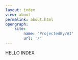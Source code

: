 ```yaml
---
layout: index
view: about
permalink: about.html
opengraph:
    site:
        name: 'ProjectedBy/AI'
        url: '/'
---
```


HELLO INDEX
